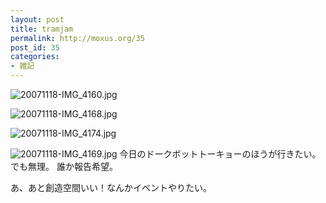 ```yaml
---
layout: post
title: tramjam
permalink: http://moxus.org/35
post_id: 35
categories: 
- 雑記
---
```


![20071118-IMG_4160.jpg](http://moxuse.org/blog/media/1/20071118-IMG_4160.jpg)

![20071118-IMG_4168.jpg](http://moxuse.org/blog/media/1/20071118-IMG_4168.jpg)

![20071118-IMG_4174.jpg](http://moxuse.org/blog/media/1/20071118-IMG_4174.jpg)

![20071118-IMG_4169.jpg](http://moxuse.org/blog/media/1/20071118-IMG_4169.jpg)
今日のドークボットトーキョーのほうが行きたい。でも無理。
誰か報告希望。

あ、あと創造空間いい！なんかイベントやりたい。